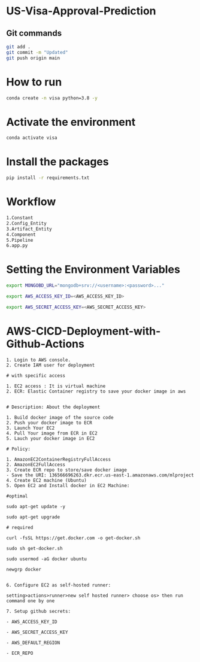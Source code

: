 # US-Visa-Approval-Prediction

## Git commands

```bash
git add .
git commit -m "Updated"
git push origin main
```

# How to run
```bash
conda create -n visa python=3.8 -y
```

# Activate the environment
```bash
conda activate visa
```

# Install the packages
```bash
pip install -r requirements.txt
```

# Workflow

```bash
1.Constant
2.Config_Entity
3.Artifact_Entity
4.Component
5.Pipeline
6.app.py
```

# Setting the Environment Variables

```bash
export MONGOBD_URL="mongodb+srv://<username>:<password>..."

export AWS_ACCESS_KEY_ID=<AWS_ACCESS_KEY_ID>

export AWS_SECRET_ACCESS_KEY=<AWS_SECRET_ACCESS_KEY>

```

# AWS-CICD-Deployment-with-Github-Actions

```
1. Login to AWS console.
2. Create IAM user for deployment

# with specific access

1. EC2 access : It is virtual machine
2. ECR: Elastic Container registry to save your docker image in aws


# Description: About the deployment

1. Build docker image of the source code
2. Push your docker image to ECR
3. Launch Your EC2 
4. Pull Your image from ECR in EC2
5. Lauch your docker image in EC2

# Policy:

1. AmazonEC2ContainerRegistryFullAccess
2. AmazonEC2FullAccess
3. Create ECR repo to store/save docker image
- Save the URI: 136566696263.dkr.ecr.us-east-1.amazonaws.com/mlproject
4. Create EC2 machine (Ubuntu)
5. Open EC2 and Install docker in EC2 Machine:

#optimal

sudo apt-get update -y

sudo apt-get upgrade

# required

curl -fsSL https://get.docker.com -o get-docker.sh

sudo sh get-docker.sh

sudo usermod -aG docker ubuntu

newgrp docker


6. Configure EC2 as self-hosted runner:

setting>actions>runner>new self hosted runner> choose os> then run command one by one

7. Setup github secrets:

- AWS_ACCESS_KEY_ID

- AWS_SECRET_ACCESS_KEY

- AWS_DEFAULT_REGION

- ECR_REPO
```
